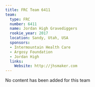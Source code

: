 ```yaml
---
title: FRC Team 6411
team:
  type: FRC
  number: 6411
  name: Jordan High Gravediggers
  rookie_year: 2017
  location: Sandy, Utah, USA
  sponsors:
  - Intermountain Health Care
  - Argosy Foundation
  - Jordan High
  links:
    Website: http://jhsmaker.com
---
```


No content has been added for this team